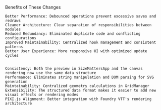 Benefits of These Changes

    Better Performance: Debounced operations prevent excessive saves and redraws
    Cleaner Architecture: Clear separation of responsibilities between modules
    Reduced Redundancy: Eliminated duplicate code and conflicting configurations
    Improved Maintainability: Centralized hook management and consistent patterns
    Better User Experience: More responsive UI with optimized update cycles


    Consistency: Both the preview in SizeMattersApp and the canvas rendering now use the same data structure
    Performance: Eliminates string manipulation and DOM parsing for SVG generation
    Maintainability: Centralized geometry calculations in GridManager
    Extensibility: The structured data format makes it easier to add new visual effects or rendering modes
    PIXI.js Alignment: Better integration with Foundry VTT's rendering architecture

